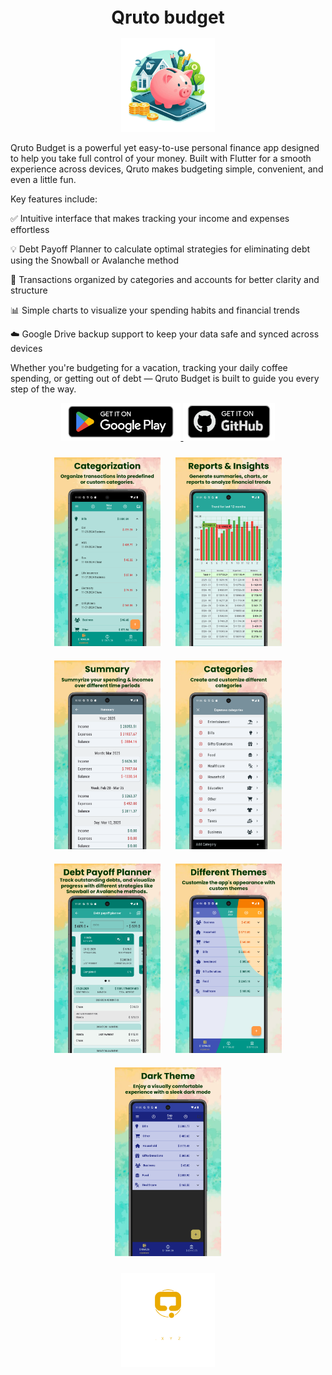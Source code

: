 <h1 align="center" style="font-size:28px; line-height:1"><b>Qruto budget</b></h1>

<a href="https://cashewapp.web.app/">
  <div align="center">
    <img alt="Icon" src="assets/images/piggy_bank.png" width="150px">
  </div>
</a>


Qruto Budget is a powerful yet easy-to-use personal finance app designed to help you take full control of your money. Built with Flutter for a smooth experience across devices, Qruto makes budgeting simple, convenient, and even a little fun.

Key features include:

✅ Intuitive interface that makes tracking your income and expenses effortless

💡 Debt Payoff Planner to calculate optimal strategies for eliminating debt using the Snowball or Avalanche method

📂 Transactions organized by categories and accounts for better clarity and structure

📊 Simple charts to visualize your spending habits and financial trends

☁️ Google Drive backup support to keep your data safe and synced across devices

Whether you're budgeting for a vacation, tracking your daily coffee spending, or getting out of debt — Qruto Budget is built to guide you every step of the way.

<div align="center">
  <a href="https://play.google.com/store/apps/details?id=xyz.qruto.qruto_budget">
    <img alt="Google Play Badge" src="assets/images/google-play-badge.png" height="60px">
  </a>
  <a href="https://github.com/mrlanu/budget-app">
    <img alt="GitHub Badge" src="assets/images/github-badge.png" height="60px">
  </a>
</div>

<p align="center">
  <img src="assets/screenshots/categorization.png" alt="MyPic" width="170" style="margin: 10px;">
  <img src="assets/screenshots/reports.png" alt="MyPic" width="170" style="margin: 10px;">
  <img src="assets/screenshots/summary.png" alt="MyPic" width="170" style="margin: 10px;">
  <img src="assets/screenshots/categories.png" alt="MyPic" width="170" style="margin: 10px;">
  <img src="assets/screenshots/payoff.png" alt="MyPic" width="170" style="margin: 10px;">
  <img src="assets/screenshots/themes.png" alt="MyPic" width="170" style="margin: 10px;">
  <img src="assets/screenshots/dark.png" alt="MyPic" width="170" style="margin: 10px;">
</p>

<a href="https://cashewapp.web.app/">
  <div align="center">
    <img alt="Icon" src="assets/images/logo.png" width="150px">
  </div>
</a>

